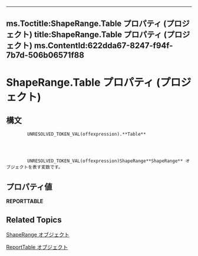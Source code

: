 
---
ms.Toctitle:ShapeRange.Table プロパティ (プロジェクト)
title:ShapeRange.Table プロパティ (プロジェクト)
ms.ContentId:622dda67-8247-f94f-7b7d-506b06571f88
---
# ShapeRange.Table プロパティ (プロジェクト)





## 構文

            UNRESOLVED_TOKEN_VAL(offexpression).**Table**




            UNRESOLVED_TOKEN_VAL(offexpression)ShapeRange**ShapeRange** オブジェクトを表す変数です。



## プロパティ値
**REPORTTABLE**



## Related Topics

[ShapeRange オブジェクト](315031aa-4b8c-424b-26e7-ce15897beb05.md)

[ReportTable オブジェクト](db9846c7-fd53-ae5a-7a43-35dfc60f4fe4.md)




